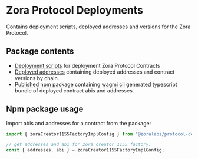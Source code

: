 # Zora Protocol Deployments

Contains deployment scripts, deployed addresses and versions for the Zora Protocol.

## Package contents

* [Deployment scripts](./scripts/) for deployment Zora Protocol Contracts
* [Deployed addresses](./addresses/) containing deployed addresses and contract versions by chain.
* [Published npm package](https://www.npmjs.com/package/@zoralabs/protocol-deployments) containing [wagmi cli](https://wagmi.sh/cli/getting-started) generated typescript bundle of deployed contract abis and addresses.

## Npm package usage 

Import abis and addresses for a contract from the package:

```typescript
import { zoraCreator1155FactoryImplConfig } from "@zoralabs/protocol-deployments";

// get addresses and abi for zora creator 1155 factory:
const { addresses, abi } = zoraCreator1155FactoryImplConfig;
```
